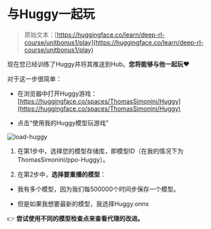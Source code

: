 # 与Huggy一起玩

> 原始文本：[https://huggingface.co/learn/deep-rl-course/unitbonus1/play](https://huggingface.co/learn/deep-rl-course/unitbonus1/play)

现在您已经训练了Huggy并将其推送到Hub。**您将能够与他一起玩❤️**

对于这一步很简单：

+   在浏览器中打开Huggy游戏：[https://huggingface.co/spaces/ThomasSimonini/Huggy](https://huggingface.co/spaces/ThomasSimonini/Huggy)

+   点击“使用我的Huggy模型玩游戏”

![load-huggy](../Images/9ed3c5a5aa1a1ccd093d892f43f68ac3.png)

1.  在第1步中，选择您的模型存储库，即模型ID（在我的情况下为ThomasSimonini/ppo-Huggy）。

1.  在第2步中，**选择要重播的模型**：

+   我有多个模型，因为我们每500000个时间步保存一个模型。

+   但是如果我想要最新的模型，我选择Huggy.onnx

👉 **尝试使用不同的模型检查点来查看代理的改进。**

